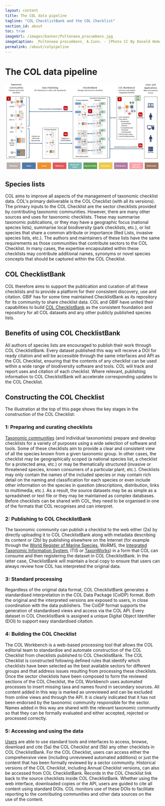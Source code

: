 ```yaml
---
layout: content
title: The COL data pipeline
tagline: "COL ChecklistBank and the COL Checklist"
section_id: about
toc: true
imageUrl: /images/banner/Pultenaea_procumbens.jpg    
imageCaption: _Pultenaea procumbens_ A.Cunn. - [Photo CC By Donald Hobern](https://www.flickr.com/photos/dhobern/5073041283)
permalink: /about/colpipeline
---
```

# The COL data pipeline

![COL data pipeline](/images/col_pipeline.png "COL data pipeline")

## Species lists
COL aims to improve all aspects of the management of taxonomic checklist data. 
COL's primary deliverable is the COL Checklist (with all its versions). 
The primary inputs to the COL Checklist are the sector checklists provided by contributing taxonomic communities. 
However, there are many other sources and uses for taxonomic checklists. 
These may summarise taxonomic publications, or they may have a geographic focus (national species lists), 
summarise local biodiversity (park checklists, etc.), or list species that share a common attribute 
or importance (Red Lists, invasive species lists, etc.). 
The authors and maintainers of these lists have the same requirements as those communities that contribute sectors to the COL Checklist. 
In many cases, the expertise encapsulated within these checklists may contribute additional names, synonyms or novel species concepts 
that should be captured within the COL Checklist.

## COL ChecklistBank
COL therefore aims to support the publication and curation of all these checklists and to provide a platform for their consistent discovery, 
use and citation. 
GBIF has for some time maintained ChecklistBank as its repository for its community to share checklist data. 
COL and GBIF have united their capabilities to build [COL ChecklistBank](https://data.catalogueoflife.org) as the consistent foundation and repository 
for all COL datasets and any other publicly published species lists.

## Benefits of using COL ChecklistBank
All authors of species lists are encouraged to publish their work through COL ChecklistBank. 
Every dataset published this way will receive a DOI for ready citation and will be accessible through the same interfaces and API as the COL Checklist, 
ensuring that the contents of any checklist can be used within a wide range of biodiversity software and tools. 
COL will track and report uses and citation of each checklist. 
Where relevant, publishing information to COL ChecklistBank will accelerate corresponding updates to the COL Checklist.

## Constructing the COL Checklist
The illustration at the top of this page shows the key stages in the construction of the COL Checklist:

### 1: Preparing and curating checklists
[Taxonomic communities](roles#roles-and-responsibilities) (and individual taxonomists) prepare and develop checklists for a variety of purposes using a wide selection of software and tools. 
Some of these checklists aim to provide a clear and consistent view of all the species known from a given taxonomic group. 
In other cases, the checklist may be geographically scoped (a national species list, a checklist for a protected area, etc.) 
or may be thematically structured (invasive or threatened species, known consumers of a particular plant, etc.). 
Checklists may only contain the names of the included species or may contain rich detail on the naming and classification for each species 
or even include other information on the species in question (descriptions, distribution, links to multimedia, etc.). 
As a result, the source datasets may be as simple as a spreadsheet or text file or they may be maintained as complex databases. 
Before checklists can be shared with COL, they need to be organised in one of the formats that COL recognises and can interpret.

### 2: Publishing to COL ChecklistBank
The taxonomic community can publish a checklist to the web either 
(2a) by directly uploading it to COL ChecklistBank along with metadata describing its content 
or (2b) by publishing elsewhere on the Internet (for example through the [World Register of Marine Species](http://www.marinespecies.org/), WoRMS, 
the [Integrated Taxonomic Information System](https://www.itis.gov/), ITIS 
or [TaxonWorks](http://taxonworks.org/)) in a form that COL can consume and then registering the dataset in COL ChecklistBank. 
In the latter case, ChecklistBank will maintain a local copy to ensure that users can always review how COL has interpreted the original data.

### 3: Standard processing
Regardless of the original data format, COL ChecklistBank generates a standardised interpretation in the COL Data Package (ColDP) format. 
Both the original and the interpreted versions are exposed to users, in close coordination with the data publishers. 
The ColDP format supports the generation of standardised views and access via the COL API. 
Every dataset in COL ChecklistBank is assigned a unique Digital Object Identifier (DOI) to support easy standardised citation. 

### 4: Building the COL Checklist
The COL Workbench is a web-based processing tool that allows the COL editorial team to standardise 
and automate construction of the COL Checklist from checklists published to COL ChecklistBank. 
The COL Checklist is constructed following defined rules that identify which checklists have been selected as the best available sectors 
for different groups and that address issues resulting from processing these checklists. 
Once the sector checklists have been composed to form the reviewed sections of the COL Checklist, 
the COL Workbench uses automated processes to insert missing taxa and names found in secondary sources. 
All content added in this way is marked as unreviewed and can be excluded from online views and through the API. 
It is clearly indicated that it has not been endorsed by the taxonomic community responsible for the sector. 
Names added in this way are shared with the relevant taxonomic community so that they can be formally evaluated 
and either accepted, rejected or processed correctly. 

### 5: Accessing and using the data
[Users](roles#the-role-of-users) are able to use standard tools and interfaces to access, browse, download and cite 
(5a) the COL Checklist and 
(5b) any other checklists in COL ChecklistBank. 
For the COL Checklist, users can access either the comprehensive view (including unreviewed automated additions) 
or just the content that has been formally reviewed by a sector community. 
Historical versions of the COL Checklist, including Annual Checklist versions, can also be accessed from COL ChecklistBank. 
Records in the COL Checklist link back to the source checklists inside COL ChecklistBank. 
Whether using the web interface, downloaded copies or the API, users are guided to cite all content using standard DOIs. 
COL monitors use of these DOIs to facilitate reporting to the contributing communities and other data sources on the use of the content.


